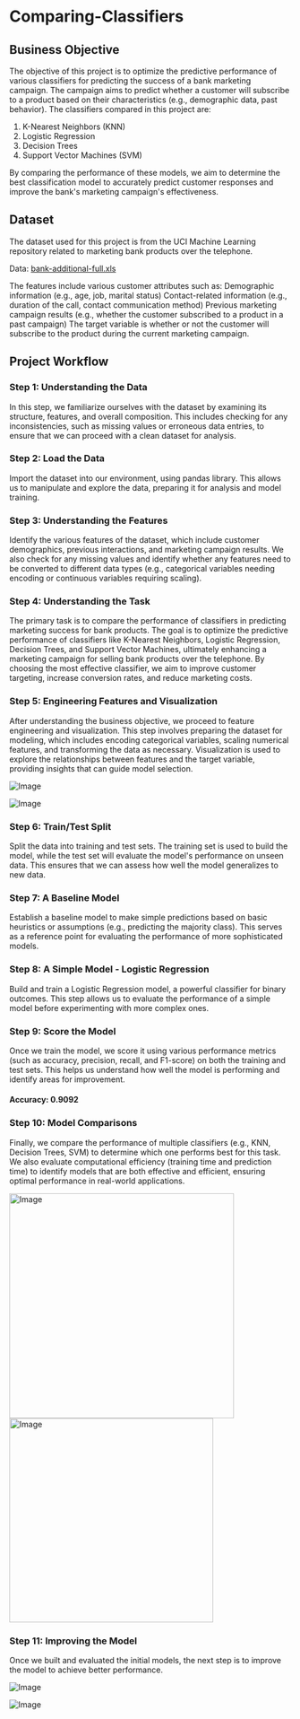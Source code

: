 # Comparing-Classifiers

## Business Objective

The objective of this project is to optimize the predictive performance of various classifiers for predicting the success of a bank marketing campaign. The campaign aims to predict whether a customer will subscribe to a product based on their characteristics (e.g., demographic data, past behavior). The classifiers compared in this project are:

1. K-Nearest Neighbors (KNN)
2. Logistic Regression
3. Decision Trees
4. Support Vector Machines (SVM)

By comparing the performance of these models, we aim to determine the best classification model to accurately predict customer responses and improve the bank's marketing campaign's effectiveness.

## Dataset
The dataset used for this project is from the UCI Machine Learning repository related to marketing bank products over the telephone. 
  
  Data: <ins>bank-additional-full.xls</ins>

The features include various customer attributes such as:
Demographic information (e.g., age, job, marital status)
Contact-related information (e.g., duration of the call, contact communication method)
Previous marketing campaign results (e.g., whether the customer subscribed to a product in a past campaign)
The target variable is whether or not the customer will subscribe to the product during the current marketing campaign.

## Project Workflow
### Step 1: Understanding the Data
In this step, we familiarize ourselves with the dataset by examining its structure, features, and overall composition. This includes checking for any inconsistencies, such as missing values or erroneous data entries, to ensure that we can proceed with a clean dataset for analysis.

### Step 2: Load the Data
Import the dataset into our environment, using pandas library. This allows us to manipulate and explore the data, preparing it for analysis and model training.

### Step 3: Understanding the Features
Identify the various features of the dataset, which include customer demographics, previous interactions, and marketing campaign results. We also check for any missing values and identify whether any features need to be converted to different data types (e.g., categorical variables needing encoding or continuous variables requiring scaling).

### Step 4: Understanding the Task
The primary task is to compare the performance of classifiers in predicting marketing success for bank products. The goal is to optimize the predictive performance of classifiers like K-Nearest Neighbors, Logistic Regression, Decision Trees, and Support Vector Machines, ultimately enhancing a marketing campaign for selling bank products over the telephone. By choosing the most effective classifier, we aim to improve customer targeting, increase conversion rates, and reduce marketing costs.

### Step 5: Engineering Features and Visualization
After understanding the business objective, we proceed to feature engineering and visualization. This step involves preparing the dataset for modeling, which includes encoding categorical variables, scaling numerical features, and transforming the data as necessary. Visualization is used to explore the relationships between features and the target variable, providing insights that can guide model selection.

![Image](https://github.com/user-attachments/assets/b7774a1d-ec1d-4e7e-87bd-7bc7453d4d6e)

![Image](https://github.com/user-attachments/assets/3113d693-69b2-4113-b29b-ecaf2d47cda5)



### Step 6: Train/Test Split
Split the data into training and test sets. The training set is used to build the model, while the test set will evaluate the model's performance on unseen data. This ensures that we can assess how well the model generalizes to new data.

### Step 7: A Baseline Model
Establish a baseline model to make simple predictions based on basic heuristics or assumptions (e.g., predicting the majority class). This serves as a reference point for evaluating the performance of more sophisticated models.

### Step 8: A Simple Model - Logistic Regression
Build and train a Logistic Regression model, a powerful classifier for binary outcomes. This step allows us to evaluate the performance of a simple model before experimenting with more complex ones.

### Step 9: Score the Model
Once we train the model, we score it using various performance metrics (such as accuracy, precision, recall, and F1-score) on both the training and test sets. This helps us understand how well the model is performing and identify areas for improvement.

#### Accuracy: 0.9092

### Step 10: Model Comparisons
Finally, we compare the performance of multiple classifiers (e.g., KNN, Decision Trees, SVM) to determine which one performs best for this task. We also evaluate computational efficiency (training time and prediction time) to identify models that are both effective and efficient, ensuring optimal performance in real-world applications.

<img width="401" alt="Image" src="https://github.com/user-attachments/assets/0664f3de-86da-4452-b8b4-475f486dc7bd" />

<img width="364" alt="Image" src="https://github.com/user-attachments/assets/57ad5141-51fa-4891-bc81-71c930081679" />

### Step 11: Improving the Model
Once we built and evaluated the initial models, the next step is to improve the model to achieve better performance. 

![Image](https://github.com/user-attachments/assets/d67dfdfd-7a4f-450e-b9c6-5f0aad3a37d3)

![Image](https://github.com/user-attachments/assets/1ae165fa-184a-4954-ae2a-4ea123d4a5b1)



